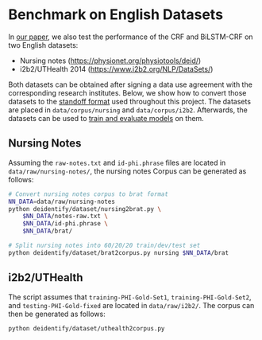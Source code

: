 # Benchmark on English Datasets

In [our paper](TODO), we also test the performance of the CRF and BiLSTM-CRF on two English
datasets:

* Nursing notes (https://physionet.org/physiotools/deid/)
* i2b2/UTHealth 2014 (https://www.i2b2.org/NLP/DataSets/)

Both datasets can be obtained after signing a data use agreement with the corresponding research institutes. Below, we show how to convert those datasets to the [standoff format](01_data_format.md) used throughout this project. The datasets are placed in `data/corpus/nursing` and `data/corpus/i2b2`. Afterwards, the datasets can be used to [train and evaluate models](02_train_evaluate_models.md) on them.

## Nursing Notes

Assuming the `raw-notes.txt` and `id-phi.phrase` files are located in `data/raw/nursing-notes/`, the nursing notes Corpus can be generated as follows:

```sh
# Convert nursing notes corpus to brat format
NN_DATA=data/raw/nursing-notes
python deidentify/dataset/nursing2brat.py \
    $NN_DATA/notes-raw.txt \
    $NN_DATA/id-phi.phrase \
    $NN_DATA/brat/

# Split nursing notes into 60/20/20 train/dev/test set
python deidentify/dataset/brat2corpus.py nursing $NN_DATA/brat
```

## i2b2/UTHealth

The script assumes that `training-PHI-Gold-Set1`, `training-PHI-Gold-Set2`, and `testing-PHI-Gold-fixed` are located in `data/raw/i2b2/`. The corpus can then be generated as follows:

```sh
python deidentify/dataset/uthealth2corpus.py
```
